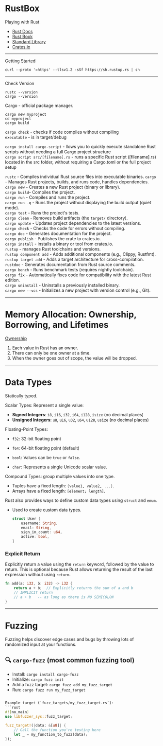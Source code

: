 # RustBox
Playing with Rust    
- [Rust Docs](https://www.rust-lang.org/learn)
- [Rust Book](https://doc.rust-lang.org/book/)
- [Standard Library](https://doc.rust-lang.org/std/)
- [Crates.io](https://crates.io/)

----
Getting Started

```
curl --proto '=https' --tlsv1.2 -sSf https://sh.rustup.rs | sh
```
-----
Check Version
```
rustc --version
cargo --version
```
Cargo - official package manager.
```
cargo new myproject
cd myproject
cargo build
```
`cargo check` - checks if code compiles without compiling    
`executable` - is in target/debug

`cargo install cargo-script` - llows you to quickly execute standalone Rust scripts without needing a full Cargo project structure    
`cargo script src/[filename].rs` - runs a specific Rust script ([filename].rs) located in the src folder, without requiring a Cargo.toml or the full project setup

`rustc` - Compiles individual Rust source files into executable binaries.
`cargo` - Manages Rust projects, builds, and runs code, handles dependencies.    
`cargo new` - Creates a new Rust project (binary or library).    
`cargo build`- Compiles the project.    
`cargo run` - Compiles and runs the project.    
 `cargo run -q` - Runs the project without displaying the build output (quiet mode).    
 `cargo test`  - Runs the project's tests.      
 `cargo clean` - Removes build artifacts (the `target/` directory).        
 `cargo update` - Updates project dependencies to the latest versions.    
 `cargo check` - Checks the code for errors without compiling.    
 `cargo doc` - Generates documentation for the project.    
`cargo publish` - Publishes the crate to crates.io.    
 `cargo install` - installs a binary or tool from crates.io.    
 `rustup` - manages Rust toolchains and versions.    
`rustup component add` - Adds additional components (e.g., Clippy, Rustfmt).    
 `rustup target add` - Adds a target architecture for cross-compilation.    
`rustdoc` - Generates documentation from Rust source comments.    
 `cargo bench` - Runs benchmark tests (requires nightly toolchain).    
 `cargo fix` - Automatically fixes code for compatibility with the latest Rust edition.    
 `cargo uninstall` - Uninstalls a previously installed binary.    
`cargo new --vcs` - Initializes a new project with version control (e.g., Git).    


-----
# Memory Allocation: Ownership, Borrowing, and Lifetimes
[Ownership](https://doc.rust-lang.org/book/ch04-01-what-is-ownership.html)    
1. Each value in Rust has an owner.
2. There can only be one owner at a time.
3. When the owner goes out of scope, the value will be dropped.

-----
# Data Types
Statically typed.

Scalar Types: Represent a single value:

- **Signed Integers**: `i8`, `i16`, `i32`, `i64`, `i128`, `isize` (no decimal places)
- **Unsigned Integers**: `u8`, `u16`, `u32`, `u64`, `u128`, `usize` (no decimal places)

Floating-Point Types:
- `f32`: 32-bit floating point
- `f64`: 64-bit floating point (default)

- `bool`: Values can be `true` or `false`.
- `char`: Represents a single Unicode scalar value.

Compound Types: group multiple values into one type.

- Tuples have a fixed length: `(value1, value2, ...)`.
- Arrays have a fixed length: `[element; length]`.


Rust also provides ways to define custom data types using `struct` and `enum`.
- Used to create custom data types.
  
  ```rust
  struct User {
      username: String,
      email: String,
      sign_in_count: u64,
      active: bool,
  }

### Explicit Return

Explicitly return a value using the `return` keyword, followed by the value to return. This is optional because Rust allows returning the result of the last expression without using `return`.

```rust
fn add(a: i32, b: i32) -> i32 {
    return a + b;  // Explicitly returns the sum of a and b
    // IMPLICIT return
    // a + b   -- as long as there is NO SEMICOLON
}
```

-----

# Fuzzing

Fuzzing helps discover edge cases and bugs by throwing lots of randomized input at your functions.

## 🔍 `cargo-fuzz` (most common fuzzing tool)

- Install: `cargo install cargo-fuzz`
- Initialize: `cargo fuzz init`
- Add a fuzz target: `cargo fuzz add my_fuzz_target`
- Run: `cargo fuzz run my_fuzz_target`

```rust

Example target (`fuzz_targets/my_fuzz_target.rs`):
```rust
#![no_main]
use libfuzzer_sys::fuzz_target;

fuzz_target!(|data: &[u8]| {
    // Call the function you're testing here
    let _ = my_function_to_fuzz(data);
});
```


